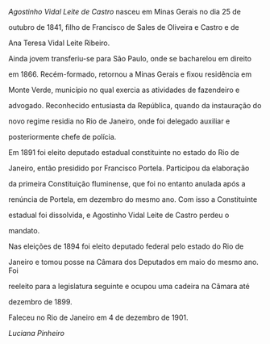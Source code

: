 

*Agostinho Vidal Leite de Castro* nasceu em Minas Gerais no dia 25 de

outubro de 1841, filho de Francisco de Sales de Oliveira e Castro e de

Ana Teresa Vidal Leite Ribeiro.



Ainda jovem transferiu-se para São Paulo, onde se bacharelou em direito

em 1866. Recém-formado, retornou a Minas Gerais e fixou residência em

Monte Verde, município no qual exercia as atividades de fazendeiro e

advogado. Reconhecido entusiasta da República, quando da instauração do

novo regime residia no Rio de Janeiro, onde foi delegado auxiliar e

posteriormente chefe de polícia.



Em 1891 foi eleito deputado estadual constituinte no estado do Rio de

Janeiro, então presidido por Francisco Portela. Participou da elaboração

da primeira Constituição fluminense, que foi no entanto anulada após a

renúncia de Portela, em dezembro do mesmo ano. Com isso a Constituinte

estadual foi dissolvida, e Agostinho Vidal Leite de Castro perdeu o

mandato.



Nas eleições de 1894 foi eleito deputado federal pelo estado do Rio de

Janeiro e tomou posse na Câmara dos Deputados em maio do mesmo ano. Foi

reeleito para a legislatura seguinte e ocupou uma cadeira na Câmara até

dezembro de 1899.



Faleceu no Rio de Janeiro em 4 de dezembro de 1901.



*Luciana Pinheiro*



